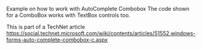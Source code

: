 Example on how to work with AutoComplete Combobox
The code shown for a ComboBox works with TextBox controls too.

This is part of a TechNet article
https://social.technet.microsoft.com/wiki/contents/articles/51552.windows-forms-auto-complete-combobox-c.aspx